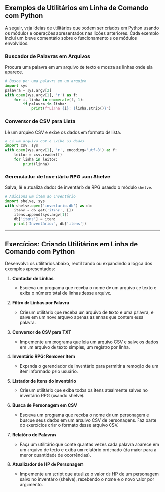 ## Exemplos de Utilitários em Linha de Comando com Python

A seguir, veja ideias de utilitários que podem ser criados em Python usando os módulos e operações apresentados nas lições anteriores. Cada exemplo inclui um breve comentário sobre o funcionamento e os módulos envolvidos.


### Buscador de Palavras em Arquivos
Procura uma palavra em um arquivo de texto e mostra as linhas onde ela aparece.

```python
# Busca por uma palavra em um arquivo
import sys
palavra = sys.argv[2]
with open(sys.argv[1], 'r') as f:
	for i, linha in enumerate(f, 1):
		if palavra in linha:
			print(f"Linha {i}: {linha.strip()}")
```

### Conversor de CSV para Lista
Lê um arquivo CSV e exibe os dados em formato de lista.
```python
# Lê um arquivo CSV e exibe os dados
import csv, sys
with open(sys.argv[1], 'r', encoding='utf-8') as f:
	leitor = csv.reader(f)
	for linha in leitor:
		print(linha)
```

### Gerenciador de Inventário RPG com Shelve
Salva, lê e atualiza dados de inventário de RPG usando o módulo `shelve`.
```python
# Adiciona um item ao inventário
import shelve, sys
with shelve.open('inventario.db') as db:
	itens = db.get('itens', [])
	itens.append(sys.argv[1])
	db['itens'] = itens
	print('Inventário:', db['itens'])
```

---

## Exercícios: Criando Utilitários em Linha de Comando com Python

Desenvolva os utilitários abaixo, reutilizando ou expandindo a lógica dos exemplos apresentados:

1. **Contador de Linhas**
	- Escreva um programa que receba o nome de um arquivo de texto e exiba o número total de linhas desse arquivo.

2. **Filtro de Linhas por Palavra**
	- Crie um utilitário que receba um arquivo de texto e uma palavra, e salve em um novo arquivo apenas as linhas que contêm essa palavra.

3. **Conversor de CSV para TXT**
	- Implemente um programa que leia um arquivo CSV e salve os dados em um arquivo de texto simples, um registro por linha.

4. **Inventário RPG: Remover Item**
	- Expanda o gerenciador de inventário para permitir a remoção de um item informado pelo usuário.

5. **Listador de Itens do Inventário**
	- Crie um utilitário que exiba todos os itens atualmente salvos no inventário RPG (usando shelve).

6. **Busca de Personagem em CSV**
	- Escreva um programa que receba o nome de um personagem e busque seus dados em um arquivo CSV de personagens. Faz parte do exercícios criar o formato desse arquivo CSV.

7. **Relatório de Palavras**
	- Faça um utilitário que conte quantas vezes cada palavra aparece em um arquivo de texto e exiba um relatório ordenado (da maior para a menor quantidade de ocorrências).

8. **Atualizador de HP de Personagem**
	- Implemente um script que atualize o valor de HP de um personagem salvo no inventário (shelve), recebendo o nome e o novo valor por argumento.
